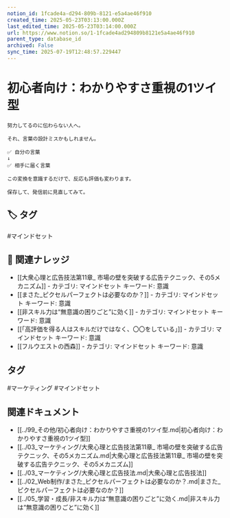 ```yaml
---
notion_id: 1fcade4a-d294-809b-8121-e5a4ae46f910
created_time: 2025-05-23T03:13:00.000Z
last_edited_time: 2025-05-23T03:14:00.000Z
url: https://www.notion.so/1-1fcade4ad294809b8121e5a4ae46f910
parent_type: database_id
archived: False
sync_time: 2025-07-19T12:48:57.229447
---
```


#  初心者向け：わかりやすさ重視の1ツイ型

```plain text
努力してるのに伝わらない人へ。

それ、言葉の設計ミスかもしれません。

✅ 自分の言葉
↓
✅ 相手に届く言葉

この変換を意識するだけで、反応も評価も変わります。

保存して、発信前に見直してみて。
```

## 🏷️ タグ
#マインドセット

## 🔗 関連ナレッジ
- [[大衆心理と広告技法第11章_ 市場の壁を突破する広告テクニック、その5メカニズム]] - カテゴリ: マインドセット キーワード: 意識
- [[まさた_ピクセルパーフェクトは必要なのか？]] - カテゴリ: マインドセット キーワード: 意識
- [[非スキル力は“無意識の困りごと”に効く]] - カテゴリ: マインドセット キーワード: 意識
- [[「高評価を得る人はスキルだけではなく、〇〇をしている」]] - カテゴリ: マインドセット キーワード: 意識
- [[フルウエストの西森]] - カテゴリ: マインドセット キーワード: 意識


## タグ

#マーケティング #マインドセット 

## 関連ドキュメント

- [[../99_その他/初心者向け：わかりやすさ重視の1ツイ型.md|初心者向け：わかりやすさ重視の1ツイ型]]
- [[../03_マーケティング/大衆心理と広告技法第11章_ 市場の壁を突破する広告テクニック、その5メカニズム.md|大衆心理と広告技法第11章_ 市場の壁を突破する広告テクニック、その5メカニズム]]
- [[../03_マーケティング/大衆心理と広告技法.md|大衆心理と広告技法]]
- [[../02_Web制作/まさた_ピクセルパーフェクトは必要なのか？.md|まさた_ピクセルパーフェクトは必要なのか？]]
- [[../05_学習・成長/非スキル力は“無意識の困りごと”に効く.md|非スキル力は“無意識の困りごと”に効く]]
